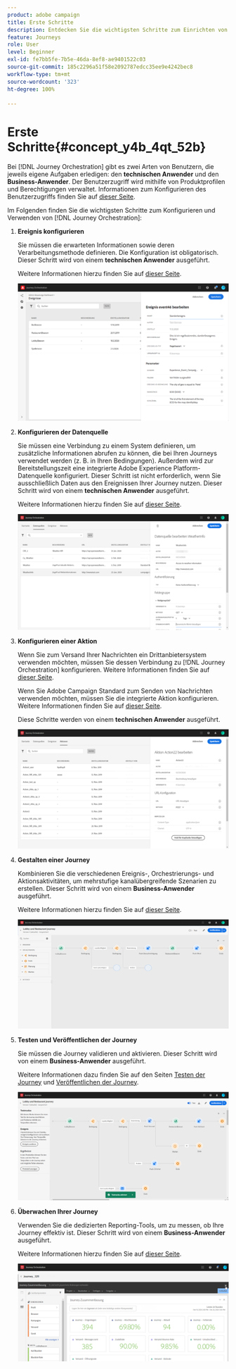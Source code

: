 ```yaml
---
product: adobe campaign
title: Erste Schritte
description: Entdecken Sie die wichtigsten Schritte zum Einrichten von Journey Orchestration und zum Aufbau Ihrer ersten Journey.
feature: Journeys
role: User
level: Beginner
exl-id: fe7bb5fe-7b5e-46da-8ef8-ae9401522c03
source-git-commit: 185c2296a51f58e2092787edcc35ee9e4242bec8
workflow-type: tm+mt
source-wordcount: '323'
ht-degree: 100%

---
```


# Erste Schritte{#concept_y4b_4qt_52b}

Bei [!DNL Journey Orchestration] gibt es zwei Arten von Benutzern, die jeweils eigene Aufgaben erledigen: den **technischen Anwender** und den **Business-Anwender**. Der Benutzerzugriff wird mithilfe von Produktprofilen und Berechtigungen verwaltet. Informationen zum Konfigurieren des Benutzerzugriffs finden Sie auf [dieser Seite](../about/access-management.md).

Im Folgenden finden Sie die wichtigsten Schritte zum Konfigurieren und Verwenden von [!DNL Journey Orchestration]:

1. **Ereignis konfigurieren**

   Sie müssen die erwarteten Informationen sowie deren Verarbeitungsmethode definieren. Die Konfiguration ist obligatorisch. Dieser Schritt wird von einem **technischen Anwender** ausgeführt.

   Weitere Informationen hierzu finden Sie auf [dieser Seite](../event/about-events.md).

   ![](../assets/journey7.png)

1. **Konfigurieren der Datenquelle**

   Sie müssen eine Verbindung zu einem System definieren, um zusätzliche Informationen abrufen zu können, die bei Ihren Journeys verwendet werden (z. B. in Ihren Bedingungen). Außerdem wird zur Bereitstellungszeit eine integrierte Adobe Experience Platform-Datenquelle konfiguriert. Dieser Schritt ist nicht erforderlich, wenn Sie ausschließlich Daten aus den Ereignissen Ihrer Journey nutzen. Dieser Schritt wird von einem **technischen Anwender** ausgeführt.

   Weitere Informationen hierzu finden Sie auf [dieser Seite](../datasource/about-data-sources.md).

   ![](../assets/journey22.png)

1. **Konfigurieren einer Aktion**

   Wenn Sie zum Versand Ihrer Nachrichten ein Drittanbietersystem verwenden möchten, müssen Sie dessen Verbindung zu [!DNL Journey Orchestration] konfigurieren. Weitere Informationen finden Sie auf [dieser Seite](../action/about-custom-action-configuration.md).

   Wenn Sie Adobe Campaign Standard zum Senden von Nachrichten verwenden möchten, müssen Sie die integrierte Aktion konfigurieren. Weitere Informationen finden Sie auf [dieser Seite](../action/working-with-adobe-campaign.md).

   Diese Schritte werden von einem **technischen Anwender** ausgeführt.

   ![](../assets/custom2.png)

1. **Gestalten einer Journey**

   Kombinieren Sie die verschiedenen Ereignis-, Orchestrierungs- und Aktionsaktivitäten, um mehrstufige kanalübergreifende Szenarien zu erstellen. Dieser Schritt wird von einem **Business-Anwender** ausgeführt.

   Weitere Informationen hierzu finden Sie auf [dieser Seite](../building-journeys/journey.md).

   ![](../assets/journeyuc2_24.png)

1. **Testen und Veröffentlichen der Journey**

   Sie müssen die Journey validieren und aktivieren. Dieser Schritt wird von einem **Business-Anwender** ausgeführt.

   Weitere Informationen dazu finden Sie auf den Seiten [Testen der Journey](../building-journeys/testing-the-journey.md) und [Veröffentlichen der Journey](../building-journeys/publishing-the-journey.md).

   ![](../assets/journeyuc2_32bis.png)

1. **Überwachen Ihrer Journey**

   Verwenden Sie die dedizierten Reporting-Tools, um zu messen, ob Ihre Journey effektiv ist. Dieser Schritt wird von einem **Business-Anwender** ausgeführt.

   Weitere Informationen hierzu finden Sie auf [dieser Seite](../reporting/about-journey-reports.md).

   ![](../assets/dynamic_report_journey_12.png)
